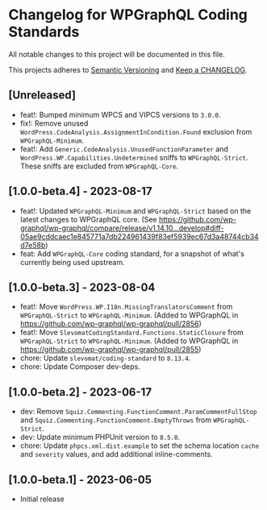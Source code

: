 # Changelog for WPGraphQL Coding Standards

All notable changes to this project will be documented in this file.

This projects adheres to [Semantic Versioning](https://semver.org/) and [Keep a CHANGELOG](https://keepachangelog.com/).

## [Unreleased]
- feat!: Bumped minimum WPCS and VIPCS versions to `3.0.0`.
- fix!: Remove unused `WordPress.CodeAnalysis.AssignmentInCondition.Found` exclusion from `WPGraphQL-Minimum`.
- feat!: Add `Generic.CodeAnalysis.UnusedFunctionParameter` and `WordPress.WP.Capabilities.Undetermined` sniffs to `WPGraphQL-Strict`. These sniffs are excluded from `WPGraphQL-Core`.

## [1.0.0-beta.4] - 2023-08-17
- feat!: Updated `WPGraphQL-Minimum` and `WPGraphQL-Strict` based on the latest changes to WPGraphQL core. (See https://github.com/wp-graphql/wp-graphql/compare/release/v1.14.10...develop#diff-05ae9cddcaec1e845771a7db224961439f83ef5939ec67d3a48744cb34d7e58b)
- feat: Add `WPGraphQL-Core` coding standard, for a snapshot of what's currently being used upstream.

## [1.0.0-beta.3] - 2023-08-04
- feat!: Move `WordPress.WP.I18n.MissingTranslatorsComment` from `WPGraphQL-Strict` to `WPGraphQL-Minimum`. (Added to WPGraphQL in https://github.com/wp-graphql/wp-graphql/pull/2856)
- feat!: Move `SlevomatCodingStandard.Functions.StaticClosure` from `WPGraphQL-Strict` to `WPGraphQL-Minimum`. (Added to WPGraphQL in https://github.com/wp-graphql/wp-graphql/pull/2855)
- chore: Update `slevomat/coding-standard` to `8.13.4`.
- chore: Update Composer dev-deps.

## [1.0.0-beta.2] - 2023-06-17
- dev: Remove `Squiz.Commenting.FunctionComment.ParamCommentFullStop` and `Squiz.Commenting.FunctionComment.EmptyThrows` from `WPGraphQL-Strict`.
- dev: Update minimum PHPUnit version to `8.5.0`.
- chore: Update `phpcs.xml.dist.example` to set the schema location `cache` and `severity` values, and add additional inline-comments.

## [1.0.0-beta.1] - 2023-06-05
- Initial release
